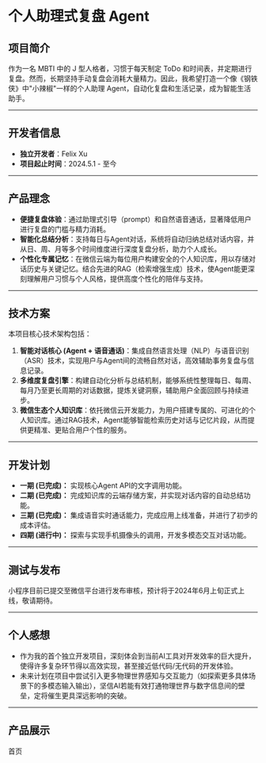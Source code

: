 # 个人助理式复盘 Agent

## 项目简介

作为一名 MBTI 中的 J 型人格者，习惯于每天制定 ToDo 和时间表，并定期进行复盘。然而，长期坚持手动复盘会消耗大量精力。因此，我希望打造一个像《钢铁侠》中"小辣椒"一样的个人助理 Agent，自动化复盘和生活记录，成为智能生活助手。

---

## 开发者信息

- **独立开发者**：Felix Xu
- **项目起止时间**：2024.5.1 - 至今

---

## 产品理念

- **便捷复盘体验**：通过助理式引导（prompt）和自然语音通话，显著降低用户进行复盘的门槛与精力消耗。
- **智能化总结分析**：支持每日与Agent对话，系统将自动归纳总结对话内容，并从日、周、月等多个时间维度进行深度复盘分析，助力个人成长。
- **个性化专属记忆**：在微信云端为每位用户构建安全的个人知识库，用以存储对话历史与关键记忆。结合先进的RAG（检索增强生成）技术，使Agent能更深刻理解用户习惯与个人风格，提供高度个性化的陪伴与支持。

---

## 技术方案

本项目核心技术架构包括：

1.  **智能对话核心 (Agent + 语音通话)**：集成自然语言处理（NLP）与语音识别（ASR）技术，实现用户与Agent间的流畅自然对话，高效辅助事务复盘与信息记录。
2.  **多维度复盘引擎**：构建自动化分析与总结机制，能够系统性整理每日、每周、每月乃至更长周期的对话数据，提炼关键洞察，辅助用户全面回顾与持续进步。
3.  **微信生态个人知识库**：依托微信云开发能力，为用户搭建专属的、可进化的个人知识库。通过RAG技术，Agent能够智能检索历史对话与记忆片段，从而提供更精准、更贴合用户个性的服务。

---

## 开发计划

- **一期 (已完成)：** 实现核心Agent API的文字调用功能。
- **二期 (已完成)：** 完成知识库的云端存储方案，并实现对话内容的自动总结功能。
- **三期 (已完成)：** 集成语音实时通话能力，完成应用上线准备，并进行了初步的成本评估。
- **四期 (进行中)：** 探索与实现手机摄像头的调用，开发多模态交互对话功能。

---

## 测试与发布

小程序目前已提交至微信平台进行发布审核，预计将于2024年6月上旬正式上线，敬请期待。

---

## 个人感想

- 作为我的首个独立开发项目，深刻体会到当前AI工具对开发效率的巨大提升，使得许多复杂环节得以高效实现，甚至接近低代码/无代码的开发体验。
- 未来计划在项目中尝试引入更多物理世界感知与交互能力（如探索更多具体场景下的多模态输入输出），坚信AI若能有效打通物理世界与数字信息间的壁垒，定将催生更具深远影响的突破。

---

## 产品展示
首页

